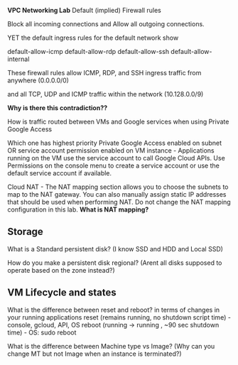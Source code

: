 **VPC Networking Lab**
Default (implied) Firewall rules

Block all incoming connections and
Allow all outgoing connections.

YET the default ingress rules for the default network show

default-allow-icmp
default-allow-rdp 
default-allow-ssh 
default-allow-internal 

These firewall rules allow ICMP, RDP, and SSH ingress traffic from anywhere (0.0.0.0/0)

and all TCP, UDP and ICMP traffic within the network (10.128.0.0/9)

**Why is there this contradiction??**


How is traffic routed between VMs and Google services when using Private Google Access

Which one has highest priority Private Google Access enabled on subnet OR service account permission enabled on VM instance
            - Applications running on the VM use the service account to call Google Cloud APIs. Use Permissions on the console menu to create a service account or use the                   default service account if available.

Cloud NAT - The NAT mapping section allows you to choose the subnets to map to the NAT gateway. You can also manually assign static IP addresses that should be used when performing NAT. Do not change the NAT mapping configuration in this lab. **What is NAT mapping?**

## Storage
What is a Standard persistent disk? (I know SSD and HDD and Local SSD)

How do you make a persistent disk regional? (Arent all disks supposed to operate based on the zone instead?)

## VM Lifecycle and states

What is the difference between reset and reboot? in terms of changes in your running applications 
reset (remains running, no shutdown script time) - console, gcloud, API, OS
reboot (running -> running , ~90 sec shutdown time) - OS: sudo reboot

What is the difference between Machine type vs Image? (Why can you change MT but not Image when an instance is terminated?) 
